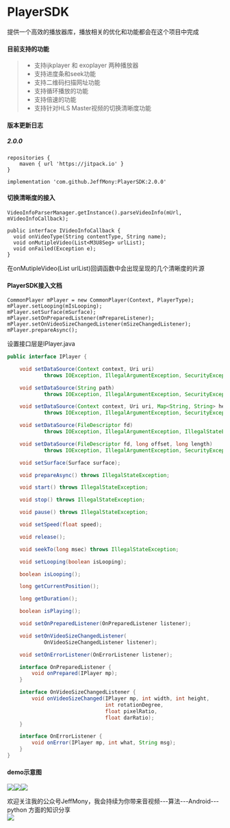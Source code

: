 # PlayerSDK
提供一个高效的播放器库，播放相关的优化和功能都会在这个项目中完成

#### 目前支持的功能
> * 支持ijkplayer 和 exoplayer 两种播放器
> * 支持进度条和seek功能
> * 支持二维码扫描网址功能
> * 支持循环播放的功能
> * 支持倍速的功能
> * 支持针对HLS Master视频的切换清晰度功能

#### 版本更新日志
##### 2.0.0
```
repositories {
    maven { url 'https://jitpack.io' }
}

implementation 'com.github.JeffMony:PlayerSDK:2.0.0'
```

#### 切换清晰度的接入
```
VideoInfoParserManager.getInstance().parseVideoInfo(mUrl, mVideoInfoCallback);

public interface IVideoInfoCallback {
  void onVideoType(String contentType, String name);
  void onMutipleVideo(List<M3U8Seg> urlList);
  void onFailed(Exception e);
}
```
在onMutipleVideo(List<M3U8Seg> urlList)回调函数中会出现呈现的几个清晰度的片源

#### PlayerSDK接入文档
```
CommonPlayer mPlayer = new CommonPlayer(Context, PlayerType);
mPlayer.setLooping(mIsLooping);
mPlayer.setSurface(mSurface);
mPlayer.setOnPreparedListener(mPrepareListener);
mPlayer.setOnVideoSizeChangedListener(mSizeChangedListener);
mPlayer.prepareAsync();
```

设置接口层是IPlayer.java
```java
public interface IPlayer {

    void setDataSource(Context context, Uri uri)
            throws IOException, IllegalArgumentException, SecurityException, IllegalStateException;

    void setDataSource(String path)
            throws IOException, IllegalArgumentException, SecurityException, IllegalStateException;

    void setDataSource(Context context, Uri uri, Map<String, String> headers)
            throws IOException, IllegalArgumentException, SecurityException, IllegalStateException;

    void setDataSource(FileDescriptor fd)
            throws IOException, IllegalArgumentException, IllegalStateException;

    void setDataSource(FileDescriptor fd, long offset, long length)
            throws IOException, IllegalArgumentException, SecurityException, IllegalStateException;

    void setSurface(Surface surface);

    void prepareAsync() throws IllegalStateException;

    void start() throws IllegalStateException;

    void stop() throws IllegalStateException;

    void pause() throws IllegalStateException;

    void setSpeed(float speed);

    void release();

    void seekTo(long msec) throws IllegalStateException;

    void setLooping(boolean isLooping);

    boolean isLooping();

    long getCurrentPosition();

    long getDuration();

    boolean isPlaying();

    void setOnPreparedListener(OnPreparedListener listener);

    void setOnVideoSizeChangedListener(
            OnVideoSizeChangedListener listener);

    void setOnErrorListener(OnErrorListener listener);

    interface OnPreparedListener {
        void onPrepared(IPlayer mp);
    }

    interface OnVideoSizeChangedListener {
        void onVideoSizeChanged(IPlayer mp, int width, int height,
                                int rotationDegree,
                                float pixelRatio,
                                float darRatio);
    }

    interface OnErrorListener {
        void onError(IPlayer mp, int what, String msg);
    }
}
```

#### demo示意图
![](./files/test1.jpg)![](./files/test3.jpg)![](./files/test4.jpg)

欢迎关注我的公众号JeffMony，我会持续为你带来音视频---算法---Android---python 方面的知识分享<br>
![](./files/JeffMony.jpg)
